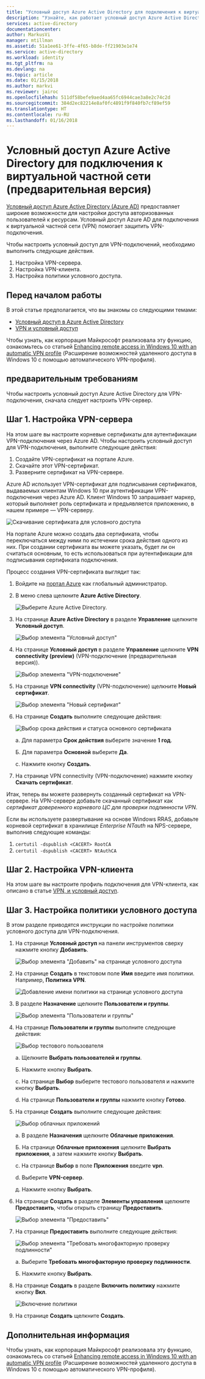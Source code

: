 ```yaml
---
title: "Условный доступ Azure Active Directory для подключения к виртуальной частной сети (предварительная версия) | Документация Майкрософт"
description: "Узнайте, как работает условный доступ Azure Active Directory для подключения к виртуальной частной сети. "
services: active-directory
documentationcenter: 
author: MarkusVi
manager: mtillman
ms.assetid: 51a1ee61-3ffe-4f65-b8de-ff21903e1e74
ms.service: active-directory
ms.workload: identity
ms.tgt_pltfrm: na
ms.devlang: na
ms.topic: article
ms.date: 01/15/2018
ms.author: markvi
ms.reviewer: jairoc
ms.openlocfilehash: 511df58befe9aed4aa65fc6944cae3a8e2c74c2d
ms.sourcegitcommit: 384d2ec82214e8af0fc4891f9f840fb7cf89ef59
ms.translationtype: HT
ms.contentlocale: ru-RU
ms.lasthandoff: 01/16/2018
---
```

# <a name="azure-active-directory-conditional-access-for-vpn-connectivity-preview"></a>Условный доступ Azure Active Directory для подключения к виртуальной частной сети (предварительная версия)

[Условный доступ Azure Active Directory (Azure AD)](active-directory-conditional-access-azure-portal.md) предоставляет широкие возможности для настройки доступа авторизованных пользователей к ресурсам. Условный доступ Azure AD для подключения к виртуальной частной сети (VPN) помогает защитить VPN-подключения.


Чтобы настроить условный доступ для VPN-подключений, необходимо выполнить следующие действия. 

1.  Настройка VPN-сервера.
2.  Настройка VPN-клиента.
3.  Настройка политики условного доступа.


## <a name="before-you-begin"></a>Перед началом работы

В этой статье предполагается, что вы знакомы со следующими темами:

- [Условный доступ в Azure Active Directory](active-directory-conditional-access-azure-portal.md)
- [VPN и условный доступ](https://docs.microsoft.com/windows/access-protection/vpn/vpn-conditional-access)

Чтобы узнать, как корпорация Майкрософт реализовала эту функцию, ознакомьтесь со статьей [Enhancing remote access in Windows 10 with an automatic VPN profile](https://www.microsoft.com/itshowcase/Article/Content/894/Enhancing-remote-access-in-Windows-10-with-an-automatic-VPN-profile) (Расширение возможностей удаленного доступа в Windows 10 с помощью автоматического VPN-профиля).   


## <a name="prerequisites"></a>предварительным требованиям

Чтобы настроить условный доступ Azure Active Directory для VPN-подключения, сначала следует настроить VPN-сервер. 



## <a name="step-1-configure-your-vpn-server"></a>Шаг 1. Настройка VPN-сервера 

На этом шаге вы настроите корневые сертификаты для аутентификации VPN-подключения через Azure AD. Чтобы настроить условный доступ для VPN-подключения, выполните следующие действия:

1. Создайте VPN-сертификат на портале Azure.
2. Скачайте этот VPN-сертификат.
2. Разверните сертификат на VPN-сервере.

Azure AD использует VPN-сертификат для подписывания сертификатов, выдаваемых клиентам Windows 10 при аутентификации VPN-подключения через Azure AD. Клиент Windows 10 запрашивает маркер, который выполняет роль сертификата и предъявляется приложению, в нашем примере — VPN-серверу.

![Скачивание сертификата для условного доступа](./media/active-directory-conditional-access-vpn-connectivity-windows10/06.png)

На портале Azure можно создать два сертификата, чтобы переключаться между ними по истечении срока действия одного из них. При создании сертификата вы можете указать, будет ли он считаться основным, то есть использоваться при аутентификации для подписывания сертификата подключения.

Процесс создания VPN-сертификата выглядит так:

1. Войдите на [портал Azure](https://portal.azure.com) как глобальный администратор.

2. В меню слева щелкните **Azure Active Directory**. 

    ![Выберите Azure Active Directory.](./media/active-directory-conditional-access-vpn-connectivity-windows10/01.png)

3. На странице **Azure Active Directory** в разделе **Управление** щелкните **Условный доступ**.

    ![Выбор элемента "Условный доступ"](./media/active-directory-conditional-access-azure-portal-get-started/02.png)

4. На странице **Условный доступ** в разделе **Управление** щелкните **VPN connectivity (preview)** (VPN-подключение (предварительная версия)).

    ![Выбор элемента "VPN-подключение"](./media/active-directory-conditional-access-vpn-connectivity-windows10/03.png)

5. На странице **VPN connectivity** (VPN-подключение) щелкните **Новый сертификат**.

    ![Выбор элемента "Новый сертификат"](./media/active-directory-conditional-access-vpn-connectivity-windows10/04.png)

6. На странице **Создать** выполните следующие действия:

    ![Выбор срока действия и статуса основного сертификата](./media/active-directory-conditional-access-vpn-connectivity-windows10/05.png)

    a. Для параметра **Срок действия** выберите значение **1 год**.

    Б. Для параметра **Основной** выберите **Да**.

    c. Нажмите кнопку **Создать**.

7. На странице VPN connectivity (VPN-подключение) нажмите кнопку **Скачать сертификат**.


Итак, теперь вы можете развернуть созданный сертификат на VPN-сервере. На VPN-сервере добавьте скачанный сертификат как *сертификат доверенного корневого ЦС для проверки подлинности VPN*.

Если вы используете развертывание на основе Windows RRAS, добавьте корневой сертификат в хранилище *Enterprise NTauth* на NPS-сервере, выполнив следующие команды:

1. `certutil -dspublish <CACERT> RootCA`
2. `certutil -dspublish <CACERT> NtAuthCA`



## <a name="step-2-configure-your-vpn-client"></a>Шаг 2. Настройка VPN-клиента 

На этом шаге вы настроите профиль подключения для VPN-клиента, как описано в статье [VPN, и условный доступ](https://docs.microsoft.com/windows/access-protection/vpn/vpn-conditional-access).


## <a name="step-3-configure-your-conditional-access-policy"></a>Шаг 3. Настройка политики условного доступа

В этом разделе приводятся инструкции по настройке политики условного доступа для VPN-подключения.


1. На странице **Условный доступ** на панели инструментов сверху нажмите кнопку **Добавить**.

    ![Выбор элемента "Добавить" на странице условного доступа](./media/active-directory-conditional-access-vpn-connectivity-windows10/07.png)

2. На странице **Создать** в текстовом поле **Имя** введите имя политики. Например, **Политика VPN**.

    ![Добавление имени политики на странице условного доступа](./media/active-directory-conditional-access-vpn-connectivity-windows10/08.png)

5. В разделе **Назначение** щелкните **Пользователи и группы**.

    ![Выбор элемента "Пользователи и группы"](./media/active-directory-conditional-access-vpn-connectivity-windows10/09.png)

6. На странице **Пользователи и группы** выполните следующие действия:

    ![Выбор тестового пользователя](./media/active-directory-conditional-access-vpn-connectivity-windows10/10.png)

    a. Щелкните **Выбрать пользователей и группы**.

    Б. Нажмите кнопку **Выбрать**.

    c. На странице **Выбор** выберите тестового пользователя и нажмите кнопку **Выбрать**.

    d. На странице **Пользователи и группы** нажмите кнопку **Готово**.

7. На странице **Создать** выполните следующие действия:

    ![Выбор облачных приложений](./media/active-directory-conditional-access-vpn-connectivity-windows10/11.png)

    a. В разделе **Назначения** щелкните **Облачные приложения**.

    Б. На странице **Облачные приложения** щелкните **Выбрать приложения**, а затем нажмите кнопку **Выбрать**.

    c. На странице **Выбор** в поле **Приложения** введите **vpn**.

    d. Выберите **VPN-сервер**.

    д. Нажмите кнопку **Выбрать**.


13. На странице **Создать** в разделе **Элементы управления** щелкните **Предоставить**, чтобы открыть страницу **Предоставить**.

    ![Выбор элемента "Предоставить"](./media/active-directory-conditional-access-azure-portal-get-started/13.png)

14. На странице **Предоставить** выполните следующие действия:

    ![Выбор элемента "Требовать многофакторную проверку подлинности"](./media/active-directory-conditional-access-azure-portal-get-started/14.png)

    a. Выберите **Требовать многофакторную проверку подлинности**.

    Б. Нажмите кнопку **Выбрать**.

15. На странице **Создать** в разделе **Включить политику** нажмите кнопку **Вкл**.

    ![Включение политики](./media/active-directory-conditional-access-azure-portal-get-started/15.png)

16. На странице **Создать** щелкните **Создать**.



## <a name="next-steps"></a>Дополнительная информация

Чтобы узнать, как корпорация Майкрософт реализовала эту функцию, ознакомьтесь со статьей [Enhancing remote access in Windows 10 with an automatic VPN profile](https://www.microsoft.com/itshowcase/Article/Content/894/Enhancing-remote-access-in-Windows-10-with-an-automatic-VPN-profile) (Расширение возможностей удаленного доступа в Windows 10 с помощью автоматического VPN-профиля).    

